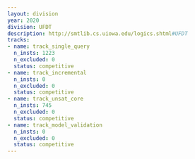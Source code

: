 ```yaml
---
layout: division
year: 2020
division: UFDT
description: http://smtlib.cs.uiowa.edu/logics.shtml#UFDT
tracks:
- name: track_single_query
  n_insts: 1223
  n_excluded: 0
  status: competitive
- name: track_incremental
  n_insts: 0
  n_excluded: 0
  status: competitive
- name: track_unsat_core
  n_insts: 745
  n_excluded: 0
  status: competitive
- name: track_model_validation
  n_insts: 0
  n_excluded: 0
  status: competitive
---
```



